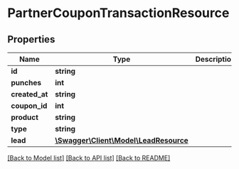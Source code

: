 # PartnerCouponTransactionResource

## Properties
Name | Type | Description | Notes
------------ | ------------- | ------------- | -------------
**id** | **string** |  | [optional] 
**punches** | **int** |  | [optional] 
**created_at** | **string** |  | [optional] 
**coupon_id** | **int** |  | [optional] 
**product** | **string** |  | [optional] 
**type** | **string** |  | [optional] 
**lead** | [**\Swagger\Client\Model\LeadResource**](LeadResource.md) |  | [optional] 

[[Back to Model list]](../README.md#documentation-for-models) [[Back to API list]](../README.md#documentation-for-api-endpoints) [[Back to README]](../README.md)


